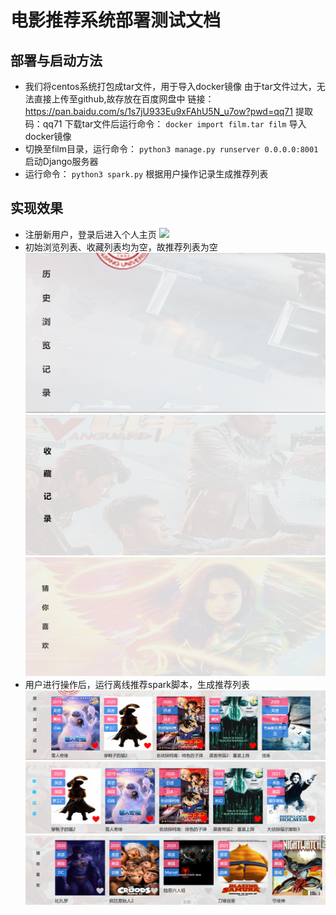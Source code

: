 # 电影推荐系统部署测试文档

## 部署与启动方法

+ 我们将centos系统打包成tar文件，用于导入docker镜像
  由于tar文件过大，无法直接上传至github,故存放在百度网盘中
  链接：https://pan.baidu.com/s/1s7jU933Eu9xFAhU5N_u7ow?pwd=qq71  提取码：qq71
  下载tar文件后运行命令： `docker import film.tar film` 导入docker镜像
+ 切换至film目录，运行命令： `python3 manage.py runserver 0.0.0.0:8001`
  启动Django服务器
+ 运行命令： `python3 spark.py` 根据用户操作记录生成推荐列表

## 实现效果

+ 注册新用户，登录后进入个人主页
  ![](film/static/images/1.png)
+ 初始浏览列表、收藏列表均为空，故推荐列表为空
  ![](film/static/images/2.png)
  ![](film/static/images/3.png)
  ![](film/static/images/4.png)
+ 用户进行操作后，运行离线推荐spark脚本，生成推荐列表
  ![](film/static/images/5.png)
  ![](film/static/images/6.png)
  ![](film/static/images/7.png)

